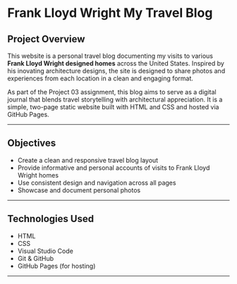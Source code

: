 # Frank Lloyd Wright My Travel Blog

## Project Overview

This website is a personal travel blog documenting my visits to various **Frank Lloyd Wright designed homes** across the United States. Inspired by his inovating architecture designs, the site is designed to share photos and experiences from each location in a clean and engaging format.

As part of the Project 03 assignment, this blog aims to serve as a digital journal that blends travel storytelling with architectural appreciation. It is a simple, two-page static website built with HTML and CSS and hosted via GitHub Pages.

---

## Objectives

- Create a clean and responsive travel blog layout
- Provide informative and personal accounts of visits to Frank Lloyd Wright homes
- Use consistent design and navigation across all pages
- Showcase and document personal photos

---


## Technologies Used

- HTML
- CSS
- Visual Studio Code
- Git & GitHub
- GitHub Pages (for hosting)

---


